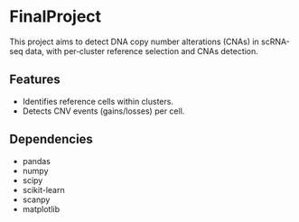 # FinalProject
This project aims to detect DNA copy number alterations (CNAs) in scRNA-seq data, with per‑cluster reference selection and CNAs detection.
## Features
-   Identifies reference cells within clusters.
-   Detects CNV events (gains/losses) per cell.
## Dependencies
-   pandas
-   numpy
-   scipy
-   scikit-learn
-   scanpy
-   matplotlib
